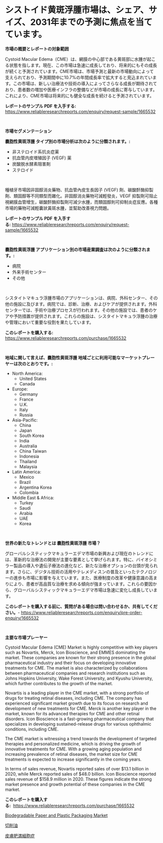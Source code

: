 <p><h1>シストイド黄斑浮腫市場は、シェア、サイズ、2031年までの予測に焦点を当てています。</h1></p><p><strong>市場の概要とレポートの対象範囲</strong></p>
<p><p>Cystoid Macular Edema（CME）は、網膜の中心部である黄斑部に水腫が起こる状態を指します。現在、この市場は急速に成長しており、将来的にもその成長が続くと予測されています。CME市場は、市場予測と最新の市場動向によって支えられており、予測期間中に10.7%の年間成長率で拡大すると見込まれています。この市場は、新しい治療法や技術の導入によってさらなる成長が期待されており、患者数の増加や医療インフラの整備などが市場の成長に寄与しています。これにより、CME市場は将来的にも健全な成長を続けると予測されています。</p></p>
<p><strong>レポートのサンプル PDF を入手する:</strong> <a href="https://www.reliableresearchreports.com/enquiry/request-sample/1665532">https://www.reliableresearchreports.com/enquiry/request-sample/1665532</a></p>
<p>&nbsp;</p>
<p><strong>市場セグメンテーション</strong></p>
<p><strong>嚢胞性黄斑浮腫 タイプ別の市場分析は次のように分類されます。:</strong></p>
<p><ul><li>非ステロイド系抗炎症薬</li><li>抗血管内皮増殖因子 (VEGF) 薬</li><li>炭酸脱水酵素阻害剤</li><li>ステロイド</li></ul></p>
<p>&nbsp;</p>
<p><p>種植牙市場因非固醇消炎藥物、抗血管內皮生長因子 (VEGF) 劑、碳酸酐酶抑製劑、類固醇等不同類型而雜化。非固醇消炎藥物可減輕發炎，VEGF 抑製劑可阻止視網膜血管增生，碳酸酐酶抑製劑可減少水腫，而類固醇則可抑制炎症反應。各種市場的藥物可減輕囊狀黃斑水腫，並幫助改善視力問題。</p></p>
<p><strong>レポートのサンプル PDF を入手する:</strong>&nbsp;<a href="https://www.reliableresearchreports.com/enquiry/request-sample/1665532">https://www.reliableresearchreports.com/enquiry/request-sample/1665532</a></p>
<p>&nbsp;</p>
<p><strong> 嚢胞性黄斑浮腫 アプリケーション別の市場産業調査は次のように分類されます。:</strong></p>
<p><ul><li>病院</li><li>外来手術センター</li><li>その他</li></ul></p>
<p>&nbsp;</p>
<p><p>シスタイトマキュラ浮腫市場のアプリケーションは、病院、外科センター、その他の施設に及びます。病院では、診断、治療、およびケアが提供されます。外科センターでは、手術や治療プロセスが行われます。その他の施設では、患者のケアや予防措置が提供されます。これらの施設は、シスタイトマキュラ浮腫の治療や管理において重要な役割を果たしています。</p></p>
<p><strong>このレポートを購入する:</strong>&nbsp; <a href="https://www.reliableresearchreports.com/purchase/1665532">https://www.reliableresearchreports.com/purchase/1665532</a></p>
<p>&nbsp;</p>
<p><strong>地域に関して言えば、嚢胞性黄斑浮腫 地域ごとに利用可能なマーケットプレーヤーは次のとおりです。:</strong></p>
<p><ul>
    <li>
        North America:
        <ul>
            <li>United States</li>
            <li>Canada</li>
        </ul>
    </li>
    <li>
        Europe:
        <ul>
            <li>Germany</li>
            <li>France</li>
            <li>U.K.</li>
            <li>Italy</li>
            <li>Russia</li>
        </ul>
    </li>
    <li>
        Asia-Pacific:
        <ul>
            <li>China</li>
            <li>Japan</li>
            <li>South Korea</li>
            <li>India</li>
            <li>Australia</li>
            <li>China Taiwan</li>
            <li>Indonesia</li>
            <li>Thailand</li>
            <li>Malaysia</li>
        </ul>
    </li>
    <li>
        Latin America:
        <ul>
            <li>Mexico</li>
            <li>Brazil</li>
            <li>Argentina Korea</li>
            <li>Colombia</li>
        </ul>
    </li>
    <li>
        Middle East & Africa:
        <ul>
            <li>Turkey</li>
            <li>Saudi</li>
            <li>Arabia</li>
            <li>UAE</li>
            <li>Korea</li>
        </ul>
    </li>
    </ul></p>
<p>&nbsp;</p>
<p><strong>世界の新たなトレンドとは 嚢胞性黄斑浮腫 市場？</strong></p>
<p><p>グローバルシスティックマキュラーエデマ市場の新興および現在のトレンドには、革新的な治療法の開発が主要な要素として挙げられます。特に、バイオシミラー製品の導入や遺伝子療法の進化など、新たな治療オプションの台頭が見られます。さらに、デジタル技術の活用やテレメディスンの普及といったテクノロジーの進歩も市場に影響を与えています。また、医療制度の改革や健康意識の高まりにより、患者が高品質な治療を求める傾向が強まっています。これらの要因から、グローバルシスティックマキュラーエデマ市場は急速に変化し成長しています。</p></p>
<p><strong>このレポートを購入する前に、質問がある場合は問い合わせるか、共有してください。</strong>- <a href="https://www.reliableresearchreports.com/enquiry/pre-order-enquiry/1665532">https://www.reliableresearchreports.com/enquiry/pre-order-enquiry/1665532</a></p>
<p>&nbsp;</p>
<p><strong>主要な市場プレーヤー</strong></p>
<p><p>Cystoid Macular Edema (CME) Market is highly competitive with key players such as Novartis, Merck, Icon Bioscience, and EMMES dominating the market. These companies are known for their strong presence in the global pharmaceutical industry and their focus on developing innovative treatments for CME. The market is also characterized by collaborations between pharmaceutical companies and research institutions such as Johns Hopkins University, Wake Forest University, and Kyushu University, which further contributes to the growth of the market.</p><p>Novartis is a leading player in the CME market, with a strong portfolio of drugs for treating retinal diseases, including CME. The company has experienced significant market growth due to its focus on research and development of new treatments for CME. Merck is another key player in the market, known for its advanced therapies for CME and other retinal disorders. Icon Bioscience is a fast-growing pharmaceutical company that specializes in developing sustained-release drugs for various ophthalmic conditions, including CME.</p><p>The CME market is witnessing a trend towards the development of targeted therapies and personalized medicine, which is driving the growth of innovative treatments for CME. With a growing aging population and increasing prevalence of retinal diseases, the market size for CME treatments is expected to increase significantly in the coming years.</p><p>In terms of sales revenue, Novartis reported sales of over $13.1 billion in 2020, while Merck reported sales of $48.0 billion. Icon Bioscience reported sales revenue of $158.9 million in 2020. These figures indicate the strong market presence and growth potential of these companies in the CME market.</p></p>
<p><strong>このレポートを購入する:</strong>&nbsp;&nbsp;<a href="https://www.reliableresearchreports.com/purchase/1665532">https://www.reliableresearchreports.com/purchase/1665532</a></p>
<p><p><a href="https://metal-farmhouse-e95.notion.site/Biodegradable-Paper-and-Plastic-Packaging-Market-Analysis-and-Market-Size-Global-Industry-Overview--09045a65c4664269be786220f4f6df6b">Biodegradable Paper and Plastic Packaging Market</a></p><p><a href="https://github.com/RodHoppe07/Market-Research-Report-List-1/blob/main/488798414789.md">切削油</a></p><p><a href="https://github.com/laurenreichert/Market-Research-Report-List-1/blob/main/381640414788.md">皮膚肥満細胞症</a></p></p>